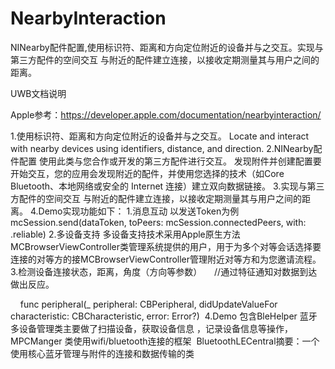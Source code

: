 # NearbyInteraction
NINearby配件配置,使用标识符、距离和方向定位附近的设备并与之交互。实现与第三方配件的空间交互 与附近的配件建立连接，以接收定期测量其与用户之间的距离。

UWB文档说明

Apple参考：https://developer.apple.com/documentation/nearbyinteraction/

1.使用标识符、距离和方向定位附近的设备并与之交互。
Locate and interact with nearby devices using identifiers, distance, and direction.
2.NINearby配件配置
使用此类与您合作或开发的第三方配件进行交互。
发现附件并创建配置要开始交互，您的应用会发现附近的配件，并使用您选择的技术（如Core Bluetooth、本地网络或安全的 Internet 连接）建立双向数据链接。
3.实现与第三方配件的空间交互
与附近的配件建立连接，以接收定期测量其与用户之间的距离。
4.Demo实现功能如下：
1.消息互动
以发送Token为例
mcSession.send(dataToken, toPeers: mcSession.connectedPeers, with: .reliable)
2.多设备支持
多设备支持技术采用Apple原生方法 MCBrowserViewController类管理系统提供的用户，用于为多个对等会话选择要连接的对等方的接MCBrowserViewController管理附近对等方和为您邀请流程。
3.检测设备连接状态，距离，角度（方向等参数）
    //通过特征通知对数据到达做出反应。

    func peripheral(_ peripheral: CBPeripheral, didUpdateValueFor characteristic: CBCharacteristic, error: Error?) 
4.Demo 包含BleHelper 蓝牙多设备管理类主要做了扫描设备，获取设备信息 ，记录设备信息等操作，MPCManger 类使用wifi/bluetooth连接的框架
 BluetoothLECentral摘要：一个使用核心蓝牙管理与附件的连接和数据传输的类



